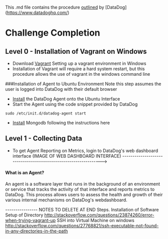 This .md file contains the procedure [outlined](https://github.com/DataDog/hiring-engineers/tree/support-engineer) by [DataDog] (https://www.datadoghq.com/)

# Challenge Completion

## Level 0 - Installation of Vagrant on Windows 
* Download [Vagrant](https://www.vagrantup.com/docs/installation/)
Setting up a vagrant environment in Windows
* Installation of Vagrant will require a hard system restart, but this procedure allows the use of vagrant in the windows command line

###Installation of Agent to Ubuntu Environment
Note this step assumes the user is logged into DataDog with their default browser
* [Install](https://app.datadoghq.com/account/settings#agent) the DataDog Agent onto the Ubuntu Interface
* Start the Agent using the code snippet provided by DataDog
```terminal
sudo /etc/init.d/datadog-agent start
```
* [Install](https://docs.mongodb.com/v3.0/tutorial/install-mongodb-on-ubuntu/) Mongodb following the instructions here


## Level 1 - Collecting Data


* To get Agent Reporting on Metrics, login to DataDog's web dashboard interface
(IMAGE OF WEB DASHBOARD INTERFACE) ---------------------------------------------------------------->


#### What is an Agent?
An agent is a software layer that runs in the background of an environment or service that tracks the activity of that interface and reports metrics to DataDog. This process allows users to assess the health and growth of their various internal mechanisms on DataDog's webdashboard. 




	

---------------- NOTES TO DELETE AT END
Steps.
Installation of Software
Setup of Directory
	http://stackoverflow.com/questions/23874260/error-when-trying-vagrant-up
SSH into Virtual Machine on windows
	http://stackoverflow.com/questions/27768821/ssh-executable-not-found-in-any-directories-in-the-path

